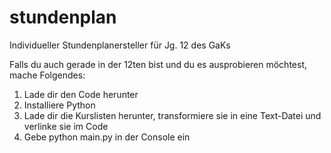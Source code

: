 # stundenplan
Individueller Stundenplanersteller für Jg. 12 des GaKs

Falls du auch gerade in der 12ten bist und du es ausprobieren möchtest, mache Folgendes:
1. Lade dir den Code herunter
2. Installiere Python
3. Lade dir die Kurslisten herunter, transformiere sie in eine Text-Datei und verlinke sie im Code
4. Gebe python main.py in der Console ein

